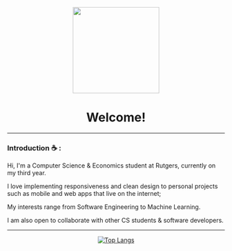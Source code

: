 <div id="column" align="center">
<img src="https://lh3.googleusercontent.com/-7WvbLdb1ItCPeEJBvAUz0rWt2UnlgLJDvmivKdG-sVRJecEo7NuR7gpULdaNvZWJbCaQwwTNtW3HLNuT2-y273AmTOctBz9IetO=w600" width="200"/>
</div>



<div id="column" align="center">
<h1>Welcome!</h1>
</div>

---

### Introduction :coffee: :

Hi, I'm a Computer Science & Economics student at Rutgers, currently on my third year.

I love implementing responsiveness and clean design to personal projects such as mobile and web apps that live on the internet; 

My interests range from Software Engineering to Machine Learning.

I am also open to collaborate with other CS students & software developers.

---

<div id "header" align="center">

[![Top Langs](https://github-readme-stats.vercel.app/api/top-langs/?username=byrongomezjr&layout=compact)](https://github.com/byrongomezjr/github-readme-stats)

</div>


<!--
**byrongomezjr/byrongomezjr** is a ✨ _special_ ✨ repository because its `README.md` (this file) appears on your GitHub profile.
-->
